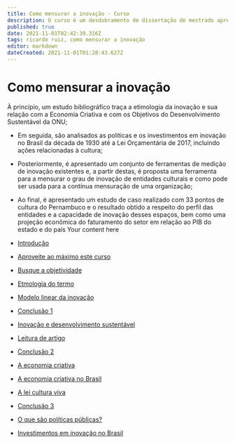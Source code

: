 ```yaml
---
title: Como mensurar a inovação - Curso
description: O curso é um desdobramento de dissertação de mestrado apresentada na Faculdade de Ciências da Adminsitração de Pernambuco - FCAP/ UPE. Menção honrosa de melhor dissertação de 2018 na instituição
published: true
date: 2021-11-01T02:42:39.316Z
tags: ricardo ruiz, como mensurar a inovação
editor: markdown
dateCreated: 2021-11-01T01:28:43.627Z
---
```


# Como mensurar a inovação
À princípio, um estudo bibliográfico traça a etimologia da inovação e sua relação com a Economia
Criativa e com os Objetivos do Desenvolvimento Sustentável da ONU;
- Em seguida, são analisados as políticas e os investimentos em inovação no Brasil da década de
1930 até a Lei Orçamentária de 2017, incluindo ações relacionadas à cultura;
- Posteriormente, é apresentado um conjunto de ferramentas de medição de inovação existentes e,
a partir destas, é proposta uma ferramenta para a mensurar o grau de inovação de entidades
culturais e como pode ser usada para a contínua mensuração de uma organização;
- Ao final, é apresentado um estudo de caso realizado com 33 pontos de cultura do Pernambuco e o
resultado obtido a respeito do perfil das entidades e a capacidade de inovação desses espaços, bem
como uma projeção econômica do faturamento do setor em relação ao PIB do estado e do país
Your content here

- [Introdução](/recursos/introducao)
- [Aproveite ao máximo este curso](/recursos/aproveite-ao-maxmo)
- [Busque a objetividade](/recursos/busque-a-objetividade)
- [Etmologia do termo](/recursos/etmologia-do-termo)
- [Modelo linear da inovação](/recursos/modelo-linear-da-inovacao)
- [Conclusão 1](/recursos/conclusao1)
- [Inovação e desenvolvimento sustentável](/recursos/inovacao-desenvolvimento-sustentavel)
- [Leitura de artigo](/recursos/leitura-de-artigo)
- [Conclusão 2](/recursos/conclusão-2)
- [A economia criativa](/recursos/a-economia-criativa)
- [A economia criativa no Brasil](/recursos/a-economia-criativa-no-brasil)
- [A lei cultura viva](/recursos/a-lei-cultura-viva)
- [Conclusão 3](/recursos/conclusão-3)
- [O que são políticas públicas?](/recursos/o-que-sao-politicas-publicas)
- [Investimentos em inovação no Brasil](/recursos/investimentos-em-inovacao-no-brasil)